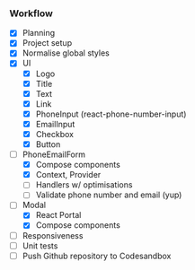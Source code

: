 ### Workflow

- [x]  Planning
- [x]  Project setup
- [x]  Normalise global styles
- [x]  UI
    - [x]  Logo
    - [x]  Title
    - [x]  Text
    - [x]  Link
    - [x]  PhoneInput (react-phone-number-input)
    - [x]  EmailInput
    - [x]  Checkbox
    - [x]  Button
- [ ]  PhoneEmailForm
    - [x]  Compose components
    - [x]  Context, Provider
    - [ ]  Handlers w/ optimisations
    - [ ]  Validate phone number and email (yup)
- [ ]  Modal
    - [x]  React Portal
    - [x]  Compose components
- [ ]  Responsiveness
- [ ]  Unit tests
- [ ]  Push Github repository to Codesandbox
